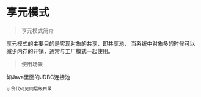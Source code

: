 # 享元模式

> 享元模式简介

享元模式的主要目的是实现对象的共享，即共享池，
当系统中对象多的时候可以减少内存的开销，通常与工厂模式一起使用。

> 使用场景

如Java里面的JDBC连接池



``` bash
示例代码见同层级目录
```


